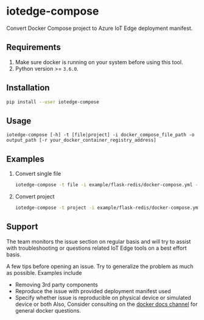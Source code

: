 # iotedge-compose
Convert Docker Compose project to Azure IoT Edge deployment manifest.

## Requirements
1. Make sure docker is running on your system before using this tool.
2. Python version >= `3.6.0`.
## Installation
```bash
pip install --user iotedge-compose
```


## Usage
```
iotedge-compose [-h] -t [file|project] -i docker_compose_file_path -o output_path [-r your_docker_container_registry_address]
```

## Examples
1. Convert single file
    ```bash
    iotedge-compose -t file -i example/flask-redis/docker-compose.yml -o example/flask-redis/deployment.json
    ```
2. Convert project
    ```bash
    iotedge-compose -t project -i example/flask-redis/docker-compose.yml -o example/flask-redis-edge
    ```

## Support
The team monitors the issue section on regular basis and will try to assist with troubleshooting or questions related IoT Edge tools on a best effort basis.
	
A few tips before opening an issue. Try to generalize the problem as much as possible. Examples include
- Removing 3rd party components
- Reproduce the issue with provided deployment manifest used
- Specify whether issue is reproducible on physical device or simulated device or both
Also, Consider consulting on the [docker docs channel](https://github.com/docker/docker.github.io) for general docker questions.
